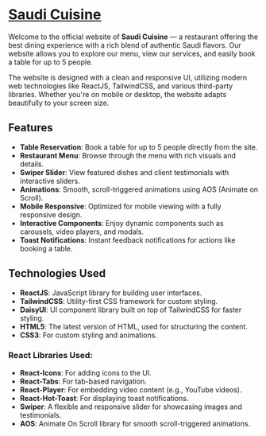# [Saudi Cuisine](https://saudi-cuisine-420.netlify.app/)

Welcome to the official website of **Saudi Cuisine** — a restaurant offering the best dining experience with a rich blend of authentic Saudi flavors. Our website allows you to explore our menu, view our services, and easily book a table for up to 5 people.

The website is designed with a clean and responsive UI, utilizing modern web technologies like ReactJS, TailwindCSS, and various third-party libraries. Whether you're on mobile or desktop, the website adapts beautifully to your screen size.

## Features

- **Table Reservation**: Book a table for up to 5 people directly from the site.
- **Restaurant Menu**: Browse through the menu with rich visuals and details.
- **Swiper Slider**: View featured dishes and client testimonials with interactive sliders.
- **Animations**: Smooth, scroll-triggered animations using AOS (Animate on Scroll).
- **Mobile Responsive**: Optimized for mobile viewing with a fully responsive design.
- **Interactive Components**: Enjoy dynamic components such as carousels, video players, and modals.
- **Toast Notifications**: Instant feedback notifications for actions like booking a table.

## Technologies Used

- **ReactJS**: JavaScript library for building user interfaces.
- **TailwindCSS**: Utility-first CSS framework for custom styling.
- **DaisyUI**: UI component library built on top of TailwindCSS for faster styling.
- **HTML5**: The latest version of HTML, used for structuring the content.
- **CSS3**: For custom styling and animations.
  
### React Libraries Used:

- **React-Icons**: For adding icons to the UI.
- **React-Tabs**: For tab-based navigation.
- **React-Player**: For embedding video content (e.g., YouTube videos).
- **React-Hot-Toast**: For displaying toast notifications.
- **Swiper**: A flexible and responsive slider for showcasing images and testimonials.
- **AOS**: Animate On Scroll library for smooth scroll-triggered animations.
